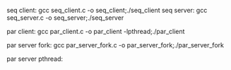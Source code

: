 seq client:
    gcc seq_client.c -o seq_client;./seq_client
seq server:
    gcc seq_server.c -o seq_server;./seq_server 


par client:
    gcc par_client.c -o par_client -lpthread;./par_client

par server fork:
    gcc par_server_fork.c -o par_server_fork;./par_server_fork

par server pthread:
    